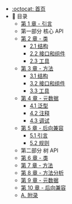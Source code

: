 * [:octocat: 首页](/README)
* :memo: 目录
    * [第 1 章 - 引言](/notes/1引言.md)
    * 第一部分 核心 API
    * [第 2 章 - 类](notes/2.0类.md) 
        * [2.1 结构](notes/2.1结构.md)    
        * [2.2 接口和组件](notes/2.2接口和组件.md)    
        * [2.3 工具](notes/2.3工具.md)    
    * [第 3 章 - 方法](/notes/3.0方法.md) 
        * [3.1 结构](/notes/3.1结构.md)    
        * [3.2 接口和组件](/notes/3.2接口和组件.md)    
        * [3.3 工具](/notes/3.3工具.md)    
    * [第 4 章 - 元数据](#)     
        * [4.1 泛型](#)    
        * [4.2 注释](#)    
        * [4.3 调试](#)   
    * [第 5 章 - 后向兼容](#)
        * [5.1 引言](#)    
        * [5.2 规则](#)    
    * 第二部分 树 API     
    * [第 6 章 - 类](#)     
    * [第 7 章 - 方法](#)   
    * [第 8 章 - 方法分析](#)   
    * [第 9 章 - 元数据](#) 
    * [第 10 章 - 后向兼容](#)
    * [A. 附录](#)
    